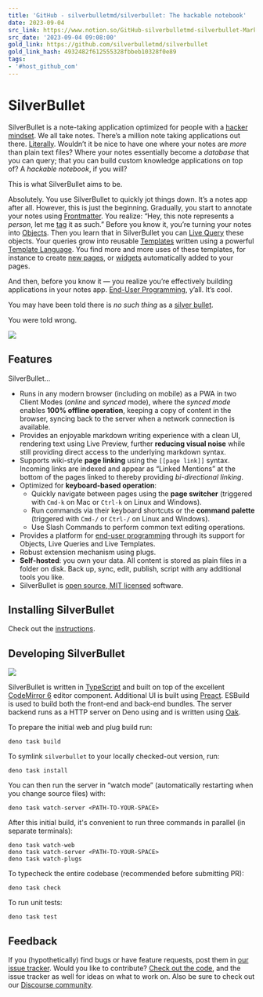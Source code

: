 ```yaml
---
title: 'GitHub - silverbulletmd/silverbullet: The hackable notebook'
date: 2023-09-04
src_link: https://www.notion.so/GitHub-silverbulletmd-silverbullet-Markdown-as-a-platform-9b96b1b5a8ca4303af7c25cc0c8331aa
src_date: '2023-09-04 09:08:00'
gold_link: https://github.com/silverbulletmd/silverbullet
gold_link_hash: 4932482f612555328fbbeb10328f0e89
tags:
- '#host_github_com'
---
```


SilverBullet
============


SilverBullet is a note-taking application optimized for people with a [hacker mindset](https://en.wikipedia.org/wiki/Hacker). We all take notes. There’s a million note taking applications out there. [Literally](https://www.noteapps.ca/). Wouldn’t it be nice to have one where your notes are *more* than plain text files? Where your notes essentially become a *database* that you can query; that you can build custom knowledge applications on top of? A *hackable notebook*, if you will?


This is what SilverBullet aims to be.


Absolutely. You use SilverBullet to quickly jot things down. It’s a notes app after all. However, this is just the beginning. Gradually, you start to annotate your notes using [Frontmatter](https://silverbullet.md/Frontmatter). You realize: “Hey, this note represents a *person*, let me [tag](https://silverbullet.md/Tags) it as such.” Before you know it, you’re turning your notes into [Objects](https://silverbullet.md/Objects). Then you learn that in SilverBullet you can [Live Query](https://silverbullet.md/Live%20Queries) these objects. Your queries grow into reusable [Templates](https://silverbullet.md/Templates) written using a powerful [Template Language](https://silverbullet.md/Template%20Language). You find more and more uses of these templates, for instance to create [new pages](https://silverbullet.md/Page%20Templates), or [widgets](https://silverbullet.md/Live%20Template%20Widgets) automatically added to your pages.


And then, before you know it — you realize you’re effectively building applications in your notes app. [End-User Programming](https://silverbullet.md/End-User%20Programming), y’all. It’s cool.


You may have been told there is *no such thing* as a [silver bullet](https://en.wikipedia.org/wiki/Silver_bullet).


You were told wrong.


[![](https://camo.githubusercontent.com/134c6bcb629e17b04fa4a1bea5f63217bf32fc8bdcf13daa349a2d40166a10ab/687474703a2f2f696d672e796f75747562652e636f6d2f76692f38627478394865755a34732f302e6a7067)](https://www.youtube.com/watch?v=8btx9HeuZ4s)


Features
--------


SilverBullet...


* Runs in any modern browser (including on mobile) as a PWA in two Client Modes (*online* and *synced* mode), where the *synced mode* enables **100% offline operation**, keeping a copy of content in the browser, syncing back to the server when a network connection is available.
* Provides an enjoyable markdown writing experience with a clean UI, rendering text using Live Preview, further **reducing visual noise** while still providing direct access to the underlying markdown syntax.
* Supports wiki-style **page linking** using the `[[page link]]` syntax. Incoming links are indexed and appear as “Linked Mentions” at the bottom of the pages linked to thereby providing *bi-directional linking*.
* Optimized for **keyboard-based operation**:
	+ Quickly navigate between pages using the **page switcher** (triggered with `Cmd-k` on Mac or `Ctrl-k` on Linux and Windows).
	+ Run commands via their keyboard shortcuts or the **command palette** (triggered with `Cmd-/` or `Ctrl-/` on Linux and Windows).
	+ Use Slash Commands to perform common text editing operations.
* Provides a platform for [end-user programming](https://www.inkandswitch.com/end-user-programming/) through its support for Objects, Live Queries and Live Templates.
* Robust extension mechanism using plugs.
* **Self-hosted**: you own your data. All content is stored as plain files in a folder on disk. Back up, sync, edit, publish, script with any additional tools you like.
* SilverBullet is [open source, MIT licensed](https://github.com/silverbulletmd/silverbullet) software.


Installing SilverBullet
-----------------------


Check out the [instructions](https://silverbullet.md/Install).


Developing SilverBullet
-----------------------


[![](https://camo.githubusercontent.com/95fbab4ac41e62a9f66e6d1d78f8249c418b33f8c7739c4f9c593f953f5362de/68747470733a2f2f676974706f642e696f2f627574746f6e2f6f70656e2d696e2d676974706f642e737667)](https://gitpod.io/#https://github.com/silverbulletmd/silverbullet)


SilverBullet is written in [TypeScript](https://www.typescriptlang.org/) and
built on top of the excellent [CodeMirror 6](https://codemirror.net/) editor
component. Additional UI is built using [Preact](https://preactjs.com).
ESBuild is used to build both the front-end and
back-end bundles. The server backend runs as a HTTP server on Deno using and is written using [Oak](https://oakserver.github.io/oak/).


To prepare the initial web and plug build run:



```
deno task build
```

To symlink `silverbullet` to your locally checked-out version, run:



```
deno task install
```

You can then run the server in “watch mode” (automatically restarting when you
change source files) with:



```
deno task watch-server <PATH-TO-YOUR-SPACE>
```

After this initial build, it's convenient to run three commands in parallel (in
separate terminals):



```
deno task watch-web
deno task watch-server <PATH-TO-YOUR-SPACE>
deno task watch-plugs
```

To typecheck the entire codebase (recommended before submitting PR):



```
deno task check
```

To run unit tests:



```
deno task test
```

Feedback
--------


If you (hypothetically) find bugs or have feature requests, post them in
[our issue tracker](https://github.com/silverbulletmd/silverbullet/issues).
Would you like to contribute?
[Check out the code](https://github.com/silverbulletmd/silverbullet), and the
issue tracker as well for ideas on what to work on.
Also be sure to check out our [Discourse community](https://community.silverbullet.md).